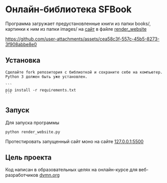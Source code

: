# Онлайн-библиотека SFBook
Программа загружает предустановленные книги из папки books/, картинки к ним из папки images/ на [сайт](http://127.0.0.1:5500) в файле [render_website](https://github.com/eshkere1/Designing-an-online-library/blob/main/render_website.py)

https://github.com/user-attachments/assets/cea58c3f-557c-45b5-8273-3f908abbe8e0

## Установка
    Сделайте fork репозитория с библиоткой и сохраните себе на компьютер. Python 3 должен быть уже установлен.

    ```
    pip install -r requirements.txt
    ```

## Запуск
Для запуска программы 

```
python render_website.py
```
Протестировать запущенный  сайт моно на сайте [127.0.0.1:5500](http://127.0.0.1:5500/)
## Цель проекта
Код написан в образовательных целях на онлайн-курсе для веб-разработчиков [dvmn.org](https://dvmn.org/)
